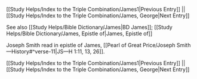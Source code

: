 [[Study Helps/Index to the Triple Combination/James1|Previous Entry]]  ||  [[Study Helps/Index to the Triple Combination/James, George|Next Entry]]

 See also [[Study Helps/Bible Dictionary/James|BD James]]; [[Study Helps/Bible Dictionary/James, Epistle of|James, Epistle of]]

 Joseph Smith read in epistle of James, [[Pearl of Great Price/Joseph Smith—History#^verse-11|JS—H 1:11, 13, 26]].

[[Study Helps/Index to the Triple Combination/James1|Previous Entry]]  ||  [[Study Helps/Index to the Triple Combination/James, George|Next Entry]]
